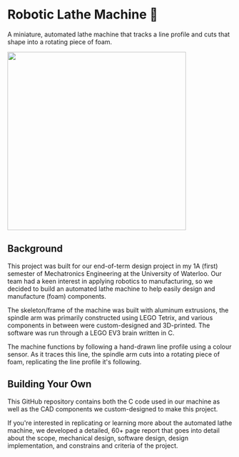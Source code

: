 # Robotic Lathe Machine 🤖

A miniature, automated lathe machine that tracks a line profile and cuts that shape into a rotating piece of foam.

<a href="https://www.youtube.com/watch?v=-l6_IEXj7dw" target="_blank"><img src="https://github.com/abhayratti/Robotic-Lathe/assets/92469179/9b38b7c0-45f8-4371-bbdb-c1889815fd72" width="400" height="400"></a>

## Background

This project was built for our end-of-term design project in my 1A (first) semester of Mechatronics Engineering at the University of Waterloo. Our team had a keen interest in applying robotics to manufacturing, so we decided to build an automated lathe machine to help easily design and manufacture (foam) components.

The skeleton/frame of the machine was built with aluminum extrusions, the spindle arm was primarily constructed using LEGO Tetrix, and various components in between were custom-designed and 3D-printed. The software was run through a LEGO EV3 brain written in C. 

The machine functions by following a hand-drawn line profile using a colour sensor. As it traces this line, the spindle arm cuts into a rotating piece of foam, replicating the line profile it's following. 

## Building Your Own

This GitHub repository contains both the C code used in our machine as well as the CAD components we custom-designed to make this project. 

If you're interested in replicating or learning more about the automated lathe machine, we developed a detailed, 60+ page report that goes into detail about the scope, mechanical design, software design, design implementation, and constrains and criteria of the project.  
